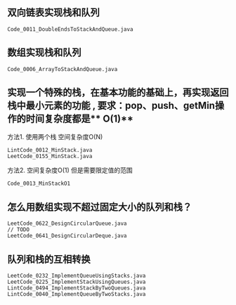 ## 双向链表实现栈和队列

```
Code_0011_DoubleEndsToStackAndQueue.java
```

## 数组实现栈和队列

```
Code_0006_ArrayToStackAndQueue.java
```

## 实现一个特殊的栈，在基本功能的基础上，再实现返回栈中最小元素的功能 , 要求：pop、push、getMin操作的时间复杂度都是** O(1)**

方法1. 使用两个栈 空间复杂度O(N)

```
LintCode_0012_MinStack.java
LeetCode_0155_MinStack.java
```

方法2. 空间复杂度O(1) 但是需要限定值的范围

```
Code_0013_MinStackO1
```

## 怎么用数组实现不超过固定大小的队列和栈？

```
LeetCode_0622_DesignCircularQueue.java
// TODO
LeetCode_0641_DesignCircularDeque.java
```

## 队列和栈的互相转换

```
LeetCode_0232_ImplementQueueUsingStacks.java
LeetCode_0225_ImplementStackUsingQueues.java
LintCode_0494_ImplementStackByTwoQueues.java
LintCode_0040_ImplementQueueByTwoStacks.java
```


